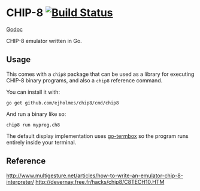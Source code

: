 # CHIP-8 [![Build Status](https://travis-ci.org/ejholmes/chip8.svg?branch=master)](https://travis-ci.org/ejholmes/chip8)

[Godoc](https://godoc.org/github.com/ejholmes/chip8)

CHIP-8 emulator written in Go.

## Usage

This comes with a `chip8` package that can be used as a library for executing CHIP-8 binary programs, and also a `chip8` reference command.

You can install it with:

```console
go get github.com/ejholmes/chip8/cmd/chip8
```

And run a binary like so:

```console
chip8 run myprog.ch8
```

The default display implementation uses [go-termbox](https://github.com/nsf/termbox-go) so the program runs entirely inside your terminal.

## Reference

http://www.multigesture.net/articles/how-to-write-an-emulator-chip-8-interpreter/
http://devernay.free.fr/hacks/chip8/C8TECH10.HTM
